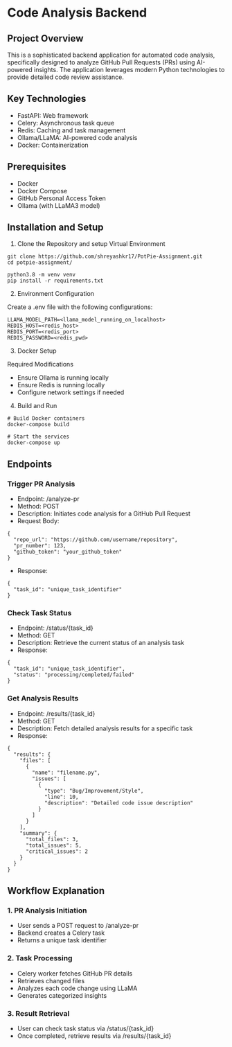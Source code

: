 # Code Analysis Backend

## Project Overview

This is a sophisticated backend application for automated code analysis, specifically designed to analyze GitHub Pull Requests (PRs) using AI-powered insights. The application leverages modern Python technologies to provide detailed code review assistance.

## Key Technologies
 - FastAPI: Web framework
 - Celery: Asynchronous task queue
 - Redis: Caching and task management
 - Ollama/LLaMA: AI-powered code analysis
 - Docker: Containerization

## Prerequisites
 - Docker
 - Docker Compose
 - GitHub Personal Access Token
 - Ollama (with LLaMA3 model)

## Installation and Setup

1. Clone the Repository and setup Virtual Environment
```
git clone https://github.com/shreyashkr17/PotPie-Assignment.git
cd potpie-assignment/

python3.8 -m venv venv
pip install -r requirements.txt
```

2. Environment Configuration

Create a .env file with the following configurations:

```
LLAMA_MODEL_PATH=<llama_model_running_on_localhost>
REDIS_HOST=<redis_host>
REDIS_PORT=<redis_port>
REDIS_PASSWORD=<redis_pwd>
```

3. Docker Setup

Required Modifications
- Ensure Ollama is running locally
- Ensure Redis is running locally
- Configure network settings if needed

4. Build and Run
```
# Build Docker containers
docker-compose build

# Start the services
docker-compose up
```

## Endpoints

### Trigger PR Analysis
- Endpoint: /analyze-pr
- Method: POST
- Description: Initiates code analysis for a GitHub Pull Request
- Request Body:
```
{
  "repo_url": "https://github.com/username/repository",
  "pr_number": 123,
  "github_token": "your_github_token"
}
```
- Response:
```
{
  "task_id": "unique_task_identifier"
}
```

### Check Task Status
- Endpoint: /status/{task_id}
- Method: GET
- Description: Retrieve the current status of an analysis task
- Response:
```
{
  "task_id": "unique_task_identifier",
  "status": "processing/completed/failed"
}
```

### Get Analysis Results
- Endpoint: /results/{task_id}
- Method: GET
- Description: Fetch detailed analysis results for a specific task
- Response:
```
{
  "results": {
    "files": [
      {
        "name": "filename.py",
        "issues": [
          {
            "type": "Bug/Improvement/Style",
            "line": 10,
            "description": "Detailed code issue description"
          }
        ]
      }
    ],
    "summary": {
      "total_files": 3,
      "total_issues": 5,
      "critical_issues": 2
    }
  }
}
```

## Workflow Explanation

### 1. PR Analysis Initiation
- User sends a POST request to /analyze-pr
- Backend creates a Celery task
- Returns a unique task identifier

### 2. Task Processing
- Celery worker fetches GitHub PR details
- Retrieves changed files
- Analyzes each code change using LLaMA
- Generates categorized insights

### 3. Result Retrieval
- User can check task status via /status/{task_id}
- Once completed, retrieve results via /results/{task_id}





